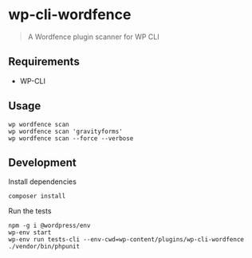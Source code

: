 # wp-cli-wordfence

> A Wordfence plugin scanner for WP CLI

## Requirements

- WP-CLI

## Usage

    wp wordfence scan
    wp wordfence scan 'gravityforms'
    wp wordfence scan --force --verbose

## Development

Install dependencies

    composer install

Run the tests

    npm -g i @wordpress/env
    wp-env start
    wp-env run tests-cli --env-cwd=wp-content/plugins/wp-cli-wordfence ./vendor/bin/phpunit
